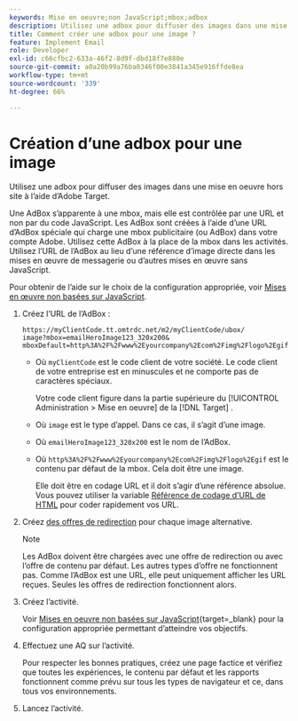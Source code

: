 ```yaml
---
keywords: Mise en oeuvre;non JavaScript;mbox;adbox
description: Utilisez une adbox pour diffuser des images dans une mise en oeuvre hors site à l’aide d’Adobe Target. Une adbox est semblable à une mbox, mais elle est contrôlée par une URL au lieu de JavaScript.
title: Comment créer une adbox pour une image ?
feature: Implement Email
role: Developer
exl-id: c66cfbc2-633a-46f2-8d9f-dbd18f7e880e
source-git-commit: a0a20b99a76ba0346f00e3841a345e916ffde8ea
workflow-type: tm+mt
source-wordcount: '339'
ht-degree: 66%

---
```


# Création d’une adbox pour une image

Utilisez une adbox pour diffuser des images dans une mise en oeuvre hors site à l’aide d’Adobe Target.

Une AdBox s’apparente à une mbox, mais elle est contrôlée par une URL et non par du code JavaScript. Les AdBox sont créées à l’aide d’une URL d’AdBox spéciale qui charge une mbox publicitaire (ou AdBox) dans votre compte Adobe. Utilisez cette AdBox à la place de la mbox dans les activités. Utilisez l’URL de l’AdBox au lieu d’une référence d’image directe dans les mises en œuvre de messagerie ou d’autres mises en œuvre sans JavaScript.

Pour obtenir de l’aide sur le choix de la configuration appropriée, voir [Mises en œuvre non basées sur JavaScript](https://developer.adobe.com/target/implement/email/).

1. Créez l’URL de l’AdBox :

   ```
   https://myClientCode.tt.omtrdc.net/m2/myClientCode/ubox/
   image?mbox=emailHeroImage123_320x200&
   mboxDefault=http%3A%2F%2Fwww%2Eyourcompany%2Ecom%2Fimg%2Flogo%2Egif
   ```

   * Où `myClientCode` est le code client de votre société. Le code client de votre entreprise est en minuscules et ne comporte pas de caractères spéciaux.

      Votre code client figure dans la partie supérieure du [!UICONTROL Administration > Mise en oeuvre] de la [!DNL Target] .

   * Où `image` est le type d’appel. Dans ce cas, il s’agit d’une image.

   * Où `emailHeroImage123_320x200` est le nom de l’AdBox.

   * Où `http%3A%2F%2Fwww%2Eyourcompany%2Ecom%2Fimg%2Flogo%2Egif` est le contenu par défaut de la mbox. Cela doit être une image.

      Elle doit être en codage URL et il doit s’agir d’une référence absolue. Vous pouvez utiliser la variable [Référence de codage d’URL de HTML](https://www.w3schools.com/tags/ref_urlencode.asp) pour coder rapidement vos URL.

1. Créez [des offres de redirection](/help/main/c-experiences/c-manage-content/offer-redirect.md#task_33C80CD722564303B687948261484F94) pour chaque image alternative.

   >[!NOTE]
   >
   >Les AdBox doivent être chargées avec une offre de redirection ou avec l’offre de contenu par défaut. Les autres types d’offre ne fonctionnent pas. Comme l’AdBox est une URL, elle peut uniquement afficher les URL reçues. Seules les offres de redirection fonctionnent alors.

1. Créez l’activité.

   Voir [Mises en oeuvre non basées sur JavaScript](https://developer.adobe.com/target/implement/email/){target=_blank} pour la configuration appropriée permettant d’atteindre vos objectifs.
1. Effectuez une AQ sur l’activité.

   Pour respecter les bonnes pratiques, créez une page factice et vérifiez que toutes les expériences, le contenu par défaut et les rapports fonctionnent comme prévu sur tous les types de navigateur et ce, dans tous vos environnements.

1. Lancez l’activité.

